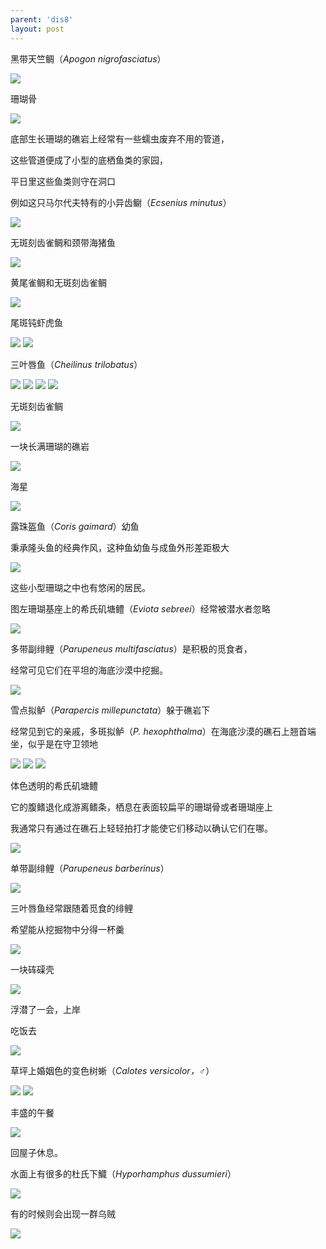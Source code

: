 ```yaml
---
parent: 'dis8'
layout: post
---
```


黑带天竺鲷（<i>Apogon nigrofasciatus</i>）

<img class='disc' src='https://lykoseremos.github.io/gmalb-01/dis8/121.jpg'>

珊瑚骨

<img class='disc' src='https://lykoseremos.github.io/gmalb-01/dis8/122.jpg'>

底部生长珊瑚的礁岩上经常有一些蠕虫废弃不用的管道，

这些管道便成了小型的底栖鱼类的家园，

平日里这些鱼类则守在洞口

例如这只马尔代夫特有的小异齿鳚（<i>Ecsenius minutus</i>）

<img class='disc' src='https://lykoseremos.github.io/gmalb-01/dis8/123.jpg'>

无斑刻齿雀鲷和颈带海猪鱼

<img class='disc' src='https://lykoseremos.github.io/gmalb-01/dis8/124.jpg'>

黄尾雀鲷和无斑刻齿雀鲷

<img class='disc' src='https://lykoseremos.github.io/gmalb-01/dis8/125.jpg'>

尾斑钝虾虎鱼

<img class='disc' src='https://lykoseremos.github.io/gmalb-01/dis8/126.jpg'>

<img class='disc' src='https://lykoseremos.github.io/gmalb-01/dis8/127.jpg'>

三叶唇鱼（<i>Cheilinus trilobatus</i>）

<img class='disc' src='https://lykoseremos.github.io/gmalb-01/dis8/128.jpg'>

<img class='disc' src='https://lykoseremos.github.io/gmalb-01/dis8/129.jpg'>

<img class='disc' src='https://lykoseremos.github.io/gmalb-01/dis8/130.jpg'>

<img class='disc' src='https://lykoseremos.github.io/gmalb-01/dis8/131.jpg'>

无斑刻齿雀鲷

<img class='disc' src='https://lykoseremos.github.io/gmalb-01/dis8/132.jpg'>

一块长满珊瑚的礁岩

<img class='disc' src='https://lykoseremos.github.io/gmalb-01/dis8/133.jpg'>

海星

<img class='disc' src='https://lykoseremos.github.io/gmalb-01/dis8/134.jpg'>

露珠盔鱼（<i>Coris gaimard</i>）幼鱼

秉承隆头鱼的经典作风，这种鱼幼鱼与成鱼外形差距极大

<img class='disc' src='https://lykoseremos.github.io/gmalb-01/dis8/135.jpg'>

这些小型珊瑚之中也有悠闲的居民。

图左珊瑚基座上的希氏矶塘鳢（<i>Eviota sebreei</i>）经常被潜水者忽略

<img class='disc' src='https://lykoseremos.github.io/gmalb-01/dis8/136.jpg'>

多带副绯鲤（<i>Parupeneus multifasciatus</i>）是积极的觅食者，

经常可见它们在平坦的海底沙漠中挖掘。

<img class='disc' src='https://lykoseremos.github.io/gmalb-01/dis8/137.jpg'>

雪点拟鲈（<i>Parapercis millepunctata</i>）躲于礁岩下

经常见到它的亲戚，多斑拟鲈（<i>P. hexophthalma</i>）在海底沙漠的礁石上翘首端坐，似乎是在守卫领地

<img class='disc' src='https://lykoseremos.github.io/gmalb-01/dis8/138.jpg'>

<img class='disc' src='https://lykoseremos.github.io/gmalb-01/dis8/139.jpg'>

<img class='disc' src='https://lykoseremos.github.io/gmalb-01/dis8/140.jpg'>

体色透明的希氏矶塘鳢

它的腹鳍退化成游离鳍条，栖息在表面较扁平的珊瑚骨或者珊瑚座上

我通常只有通过在礁石上轻轻拍打才能使它们移动以确认它们在哪。

<img class='disc' src='https://lykoseremos.github.io/gmalb-01/dis8/141.jpg'>

单带副绯鲤（<i>Parupeneus barberinus</i>）

<img class='disc' src='https://lykoseremos.github.io/gmalb-01/dis8/142.jpg'>

三叶唇鱼经常跟随着觅食的绯鲤

希望能从挖掘物中分得一杯羹

<img class='disc' src='https://lykoseremos.github.io/gmalb-01/dis8/143.jpg'>

一块砗磲壳

<img class='disc' src='https://lykoseremos.github.io/gmalb-01/dis8/144.jpg'>

浮潜了一会，上岸

吃饭去

<img class='disc' src='https://lykoseremos.github.io/gmalb-01/dis8/145.jpg'>

草坪上婚姻色的变色树蜥（<i>Calotes versicolor，♂</i>）

<img class='disc' src='https://lykoseremos.github.io/gmalb-01/dis8/146.jpg'>

<img class='disc' src='https://lykoseremos.github.io/gmalb-01/dis8/147.jpg'>

丰盛的午餐

<img class='disc' src='https://lykoseremos.github.io/gmalb-01/dis8/148.jpg'>

回屋子休息。

水面上有很多的杜氏下鱵（<i>Hyporhamphus dussumieri</i>）

<img class='disc' src='https://lykoseremos.github.io/gmalb-01/dis8/149.jpg'>

有的时候则会出现一群乌贼

<img class='disc' src='https://lykoseremos.github.io/gmalb-01/dis8/150.jpg'>
